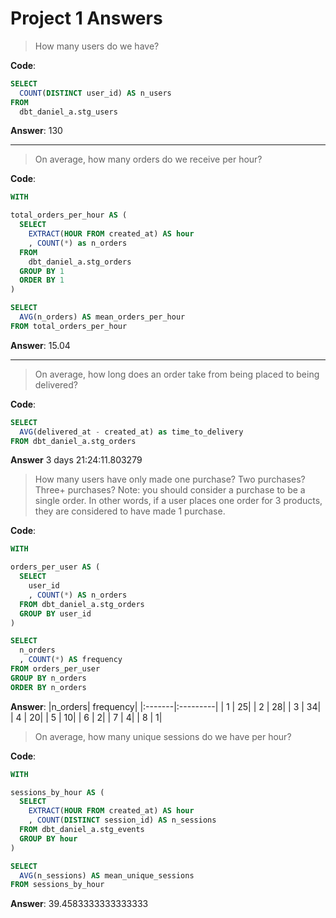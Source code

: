 # Project 1 Answers
> How many users do we have?

**Code**: 
```sql
SELECT 
  COUNT(DISTINCT user_id) AS n_users
FROM 
  dbt_daniel_a.stg_users
```
**Answer**: 130

---

> On average, how many orders do we receive per hour?

**Code**:
```sql
WITH

total_orders_per_hour AS (
  SELECT 
    EXTRACT(HOUR FROM created_at) AS hour
    , COUNT(*) as n_orders
  FROM 
    dbt_daniel_a.stg_orders
  GROUP BY 1
  ORDER BY 1
)

SELECT
  AVG(n_orders) AS mean_orders_per_hour
FROM total_orders_per_hour
```

**Answer**: 15.04

---

> On average, how long does an order take from being placed to being delivered?

**Code**:
```sql
SELECT 
  AVG(delivered_at - created_at) as time_to_delivery
FROM dbt_daniel_a.stg_orders
```
**Answer**
3 days 21:24:11.803279

> How many users have only made one purchase? Two purchases? Three+ purchases?
Note: you should consider a purchase to be a single order. In other words, if a user places one order for 3 products, they are considered to have made 1 purchase.

**Code**:
```sql
WITH

orders_per_user AS (
  SELECT 
    user_id
    , COUNT(*) AS n_orders
  FROM dbt_daniel_a.stg_orders
  GROUP BY user_id
)

SELECT
  n_orders
  , COUNT(*) AS frequency
FROM orders_per_user
GROUP BY n_orders
ORDER BY n_orders
```
**Answer**:
|n_orders| frequency|
|:-------|:---------|
| 1 | 25|
| 2 | 28|
| 3 | 34|
| 4 | 20|
| 5 | 10|
| 6 | 2|
| 7 | 4|
| 8 | 1|

> On average, how many unique sessions do we have per hour?

**Code**:
```sql
WITH

sessions_by_hour AS (
  SELECT 
    EXTRACT(HOUR FROM created_at) AS hour
    , COUNT(DISTINCT session_id) AS n_sessions
  FROM dbt_daniel_a.stg_events
  GROUP BY hour
)

SELECT 
  AVG(n_sessions) AS mean_unique_sessions
FROM sessions_by_hour
```

**Answer**:
39.4583333333333333
